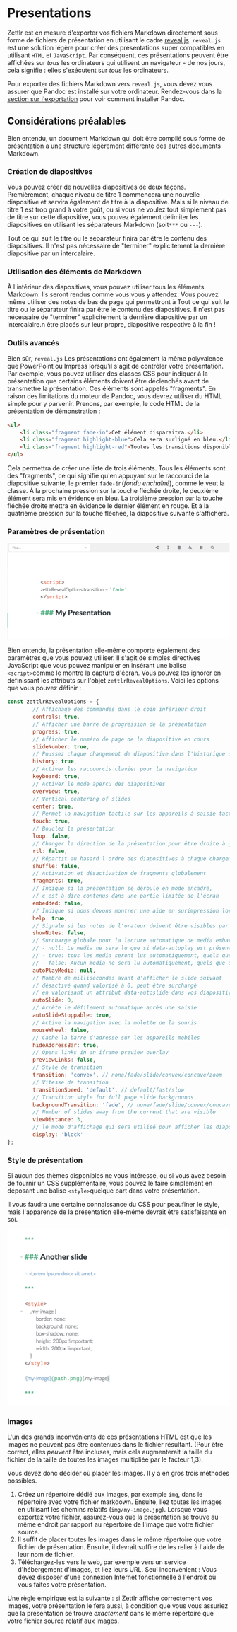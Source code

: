 # Presentations

Zettlr est en mesure d'exporter vos fichiers Markdown directement sous forme de fichiers de présentation en utilisant le cadre [reveal.js](https://revealjs.com/#/). `reveal.js` est une solution légère pour créer des présentations super compatibles en utilisant `HTML` et `JavaScript`. Par conséquent, ces présentations peuvent être affichées sur _tous_ les ordinateurs qui utilisent un navigateur - de nos jours, cela signifie : elles s'exécutent sur _tous_ les ordinateurs.

Pour exporter des fichiers Markdown vers `reveal.js`, vous devez vous assurer que Pandoc est installé sur votre ordinateur. Rendez-vous dans la [section sur l'exportation](../core/export.md) pour voir comment installer Pandoc.

## Considérations préalables

Bien entendu, un document Markdown qui doit être compilé sous forme de présentation a une structure légèrement différente des autres documents Markdown.

### Création de diapositives

Vous pouvez créer de nouvelles diapositives de deux façons. Premièrement, chaque niveau de titre 1 commencera une nouvelle diapositive et servira également de titre à la diapositive. Mais si le niveau de titre 1 est trop grand à votre goût, ou si vous ne voulez tout simplement pas de titre sur cette diapositive, vous pouvez également délimiter les diapositives en utilisant les séparateurs Markdown (soit`***` ou `---`).

Tout ce qui suit le titre ou le séparateur finira par être le contenu des diapositives. Il n'est pas nécessaire de "terminer" explicitement la dernière diapositive par un intercalaire.

### Utilisation des éléments de Markdown

À l'intérieur des diapositives, vous pouvez utiliser tous les éléments Markdown. Ils seront rendus comme vous vous y attendez. Vous pouvez même utiliser des notes de bas de page qui permettront à Tout ce qui suit le titre ou le séparateur finira par être le contenu des diapositives. Il n'est pas nécessaire de "terminer" explicitement la dernière diapositive par un intercalaire.n être placés sur leur propre, diapositive respective à la fin !

### Outils avancés

Bien sûr, `reveal.js` Les présentations ont également la même polyvalence que PowerPoint ou Impress lorsqu'il s'agit de contrôler votre présentation. Par exemple, vous pouvez utiliser des classes CSS pour indiquer à la présentation que certains éléments doivent être déclenchés avant de transmettre la présentation. Ces éléments sont appelés "fragments". En raison des limitations du moteur de Pandoc, vous devrez utiliser du HTML simple pour y parvenir. Prenons, par exemple, le code HTML de la présentation de démonstration :

```html
<ul>
    <li class="fragment fade-in">Cet élément disparaitra.</li>
    <li class="fragment highlight-blue">Cela sera surligné en bleu.</li>
    <li class="fragment highlight-red">Toutes les transitions disponibles sont documentées [ici](https://github.com/hakimel/reveal.js/#fragments).</li>
</ul>
```

Cela permettra de créer une liste de trois éléments. Tous les éléments sont des "fragments", ce qui signifie qu'en appuyant sur le raccourci de la diapositive suivante, le premier `fade-in`(_fondu enchaîné_), comme le veut la classe. À la prochaine pression sur la touche fléchée droite, le deuxième élément sera mis en évidence en bleu. La troisième pression sur la touche fléchée droite mettra en évidence le dernier élément en rouge. Et à la quatrième pression sur la touche fléchée, la diapositive suivante s'affichera.

### Paramètres de présentation

![presentations_scripts.png](../img/presentations_scripts.png)

Bien entendu, la présentation elle-même comporte également des paramètres que vous pouvez utiliser. Il s'agit de simples directives JavaScript que vous pouvez manipuler en insérant une balise `<script>`comme le montre la capture d'écran. Vous pouvez les ignorer en définissant les attributs sur l'objet `zettlrRevealOptions`. Voici les options que vous pouvez définir :

```javascript
const zettlrRevealOptions = {
	    // Affichage des commandes dans le coin inférieur droit
	    controls: true,
	    // Afficher une barre de progression de la présentation
    	progress: true,
	    // Afficher le numéro de page de la diapositive en cours
	    slideNumber: true,
	    // Poussez chaque changement de diapositive dans l'historique du navigateur
    	history: true,
	    // Activer les raccourcis clavier pour la navigation
	    keyboard: true,
	    // Activer le mode aperçu des diapositives
    	overview: true,
	    // Vertical centering of slides
	    center: true,
	    // Permet la navigation tactile sur les appareils à saisie tactile
	    touch: true,
	    // Bouclez la présentation
    	loop: false,
	    // Changer la direction de la présentation pour être droite à gauche
	    rtl: false,
	    // Répartit au hasard l'ordre des diapositives à chaque chargement de la présentation
	    shuffle: false,
	    // Activation et désactivation de fragments globalement
	    fragments: true,
	    // Indique si la présentation se déroule en mode encadré,
	    // c'est-à-dire contenus dans une partie limitée de l'écran
	    embedded: false,
	    // Indique si nous devons montrer une aide en surimpression lorsque le point d'interrogation est appuyé
	    help: true,
	    // Signale si les notes de l'orateur doivent être visibles par tous les téléspectateurs
	    showNotes: false,
	    // Surcharge globale pour la lecture automatique de media embarqué (video/audio/iframe)
	    // - null: Le media ne sera lu que si data-autoplay est présent
	    // - true: tous les media seront lus automatiquement, quels que que soient les paramètres individuels
	    // - false: Aucun media ne sera lu automatiquement, quels que que soient les paramètres individuels
	    autoPlayMedia: null,
        // Nombre de millisecondes avant d'afficher le slide suivant
	    // désactivé quand valorisé à 0, peut être surchargé
	    // en valorisant un attribut data-autoslide dans vos diapositives
	    autoSlide: 0,
        // Arrête le défilement automatique après une saisie
	    autoSlideStoppable: true,
	    // Active la navigation avec la molette de la souris
	    mouseWheel: false,
	    // Cache la barre d'adresse sur les appareils mobiles
	    hideAddressBar: true,
	    // Opens links in an iframe preview overlay
    	previewLinks: false,
	    // Style de transition
	    transition: 'convex', // none/fade/slide/convex/concave/zoom
	    // Vitesse de transition
	    transitionSpeed: 'default', // default/fast/slow
	    // Transition style for full page slide backgrounds
    	backgroundTransition: 'fade', // none/fade/slide/convex/concave/zoom
	    // Number of slides away from the current that are visible 
        viewDistance: 3,
        // le mode d'affichage qui sera utilisé pour afficher les diapositives
        display: 'block'
};
```

### Style de présentation

Si aucun des thèmes disponibles ne vous intéresse, ou si vous avez besoin de fournir un CSS supplémentaire, vous pouvez le faire simplement en déposant une balise `<style>`quelque part dans votre présentation.

Il vous faudra une certaine connaissance du CSS pour peaufiner le style, mais l'apparence de la présentation elle-même devrait être satisfaisante en soi.

![presentations_styles.png](../img/presentations_styles.png)

### Images

L'un des grands inconvénients de ces présentations HTML est que les images ne peuvent pas être contenues dans le fichier résultant. (Pour être correct, elles _peuvent_ être incluses, mais cela augmenterait la taille du fichier de la taille de toutes les images multipliée par le facteur 1,3).

Vous devez donc décider où placer les images. Il y a en gros trois méthodes possibles.

1. Créez un répertoire dédié aux images, par exemple `img`, dans le répertoire avec votre fichier markdown. Ensuite, liez toutes les images en utilisant les chemins relatifs (`img/my-image.jpg`). Lorsque vous exportez votre fichier, assurez-vous que la présentation se trouve au même endroit par rapport au répertoire de l'image que votre fichier source.
2. Il suffit de placer toutes les images dans le même répertoire que votre fichier de présentation. Ensuite, il devrait suffire de les relier à l'aide de leur nom de fichier.
3. Téléchargez-les vers le web, par exemple vers un service d'hébergement d'images, et liez leurs URL. Seul inconvénient : Vous devez disposer d'une connexion Internet fonctionnelle à l'endroit où vous faites votre présentation.

Une règle empirique est la suivante : si Zettlr affiche correctement vos images, votre présentation le fera aussi, à condition que vous vous assuriez que la présentation se trouve _exactement_ dans le même répertoire que votre fichier source relatif aux images.
